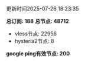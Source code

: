 更新时间2025-07-26 18:23:35

**总订阅: 188**
**总节点: 48712**
- vless节点: 22956
- hysteria2节点: 8

**google ping有效节点: 200**
